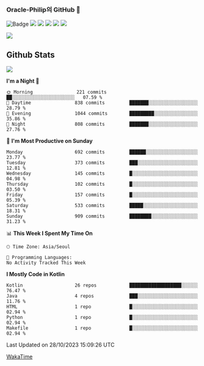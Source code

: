 ### Oracle-Philip의 GitHub 👋

![Badge](http://img.shields.io/badge/-Java-black?style=flat-square)
<img src="https://img.shields.io/badge/ -Kotlin-black?style=flat-square&logo=Kotlin&logoColor=#7F52FF"/></a>
<img src="https://img.shields.io/badge/ -Dart-black?style=flat-square&logo=Dart&logoColor=#0175C2"/></a>
<img src="https://img.shields.io/badge/ -Android-black?style=flat-square&logo=Android&logoColor=#3DDC84"/></a>
<img src="https://img.shields.io/badge/ -Flutter-black?style=flat-square&logo=Flutter&logoColor=#02569B"/></a>
<img src="https://img.shields.io/badge/ -Firebase-black?style=flat-square&logo=Firebase&logoColor=#FFCA28"/></a>

<img src="https://img.shields.io/badge/ -BLE-black?style=flat-square&logo=Bluetooth&logoColor=#0082FC"/></a>

<!--
<img src="https://img.shields.io/badge/ -STM32F103-black?style=flat-square&logo=STMicroelectronics&logoColor=#03234B"/></a>
<img src="https://img.shields.io/badge/ -Qt-black?style=flat-square&logo=Qt&logoColor=#41CD52"/></a>
-->

<!--
![Badge](http://img.shields.io/badge/-Java-black?style=flat-square)
![Badge](http://img.shields.io/badge/-Koltin-black?style=flat-square)
![Badge](http://img.shields.io/badge/-Dart-black?style=flat-square)
![Badge](http://img.shields.io/badge/-Android-black?style=flat-square)
![Badge](http://img.shields.io/badge/-Flutter-black?style=flat-square)
![Badge](http://img.shields.io/badge/-Firebase-black?style=flat-square)
-->

## Github Stats  
<div align="left"><img src="https://github-readme-stats.vercel.app/api?username=Oracle-Philip&show_icons=true&count_private=true&hide_border=true" align="center" /></div>


<!--START_SECTION:waka-->
**I'm a Night 🦉** 

```text
🌞 Morning                221 commits         ██░░░░░░░░░░░░░░░░░░░░░░░   07.59 % 
🌆 Daytime                838 commits         ███████░░░░░░░░░░░░░░░░░░   28.79 % 
🌃 Evening                1044 commits        █████████░░░░░░░░░░░░░░░░   35.86 % 
🌙 Night                  808 commits         ███████░░░░░░░░░░░░░░░░░░   27.76 % 
```
📅 **I'm Most Productive on Sunday** 

```text
Monday                   692 commits         ██████░░░░░░░░░░░░░░░░░░░   23.77 % 
Tuesday                  373 commits         ███░░░░░░░░░░░░░░░░░░░░░░   12.81 % 
Wednesday                145 commits         █░░░░░░░░░░░░░░░░░░░░░░░░   04.98 % 
Thursday                 102 commits         █░░░░░░░░░░░░░░░░░░░░░░░░   03.50 % 
Friday                   157 commits         █░░░░░░░░░░░░░░░░░░░░░░░░   05.39 % 
Saturday                 533 commits         █████░░░░░░░░░░░░░░░░░░░░   18.31 % 
Sunday                   909 commits         ████████░░░░░░░░░░░░░░░░░   31.23 % 
```


📊 **This Week I Spent My Time On** 

```text
🕑︎ Time Zone: Asia/Seoul

💬 Programming Languages: 
No Activity Tracked This Week
```

**I Mostly Code in Kotlin** 

```text
Kotlin                   26 repos            ███████████████████░░░░░░   76.47 % 
Java                     4 repos             ███░░░░░░░░░░░░░░░░░░░░░░   11.76 % 
HTML                     1 repo              █░░░░░░░░░░░░░░░░░░░░░░░░   02.94 % 
Python                   1 repo              █░░░░░░░░░░░░░░░░░░░░░░░░   02.94 % 
Makefile                 1 repo              █░░░░░░░░░░░░░░░░░░░░░░░░   02.94 % 
```




 Last Updated on 28/10/2023 15:09:26 UTC
<!--END_SECTION:waka-->


<!--
**Oracle-Philip/Oracle-Philip** is a ✨ _special_ ✨ repository because its `README.md` (this file) appears on your GitHub profile.

Here are some ideas to get you started:

- 🔭 I’m currently working on ...
- 🌱 I’m currently learning ...
- 👯 I’m looking to collaborate on ...
- 🤔 I’m looking for help with ...
- 💬 Ask me about ...
- 📫 How to reach me: ...
- 😄 Pronouns: ...
- ⚡ Fun fact: ...
-->


[WakaTime](https://wakatime.com/dashboard)
